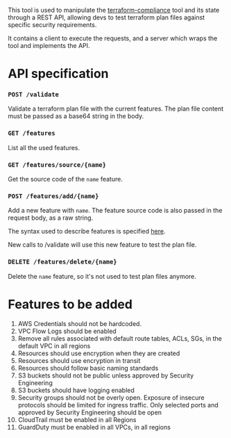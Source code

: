 This tool is used to manipulate the [terraform-compliance](https://github.com/eerkunt/terraform-compliance/) 
tool and its state through a REST API, allowing devs to test terraform 
plan files against specific security requirements.

It contains a client to execute the requests, and a server which wraps
the tool and implements the API.

# API specification

### `POST /validate`
Validate a terraform plan file with the current features. The plan file
content must be passed as a base64 string in the body.

### `GET /features`
List all the used features.

### `GET /features/source/{name}`
Get the source code of the `name` feature.

### `POST /features/add/{name}`
Add a new feature with `name`. The feature source code is also passed
in the request body, as a raw string.

The syntax used to describe features is specified [here](https://github.com/eerkunt/terraform-compliance/blob/master/README.md).

New calls to /validate will use this new feature to test the plan file.

### `DELETE /features/delete/{name}`
Delete the `name` feature, so it's not used to test plan
files anymore.

# Features to be added
1) AWS Credentials should not be hardcoded. 
2) VPC Flow Logs should be enabled 
3) Remove all rules associated with default route tables, ACLs, SGs, in the default VPC in all regions
4) Resources should use encryption when they are created
5) Resources should use encryption in transit 
6) Resources should follow basic naming standards
7) S3 buckets should not be public unless approved by Security Engineering 
8) S3 buckets should have logging enabled
9) Security groups should not be overly open. Exposure of insecure protocols should be limited for ingress traffic. Only selected ports and approved by Security Engineering should be open
10) CloudTrail must be enabled in all Regions 
11) GuardDuty must be enabled in all VPCs, in all regions
